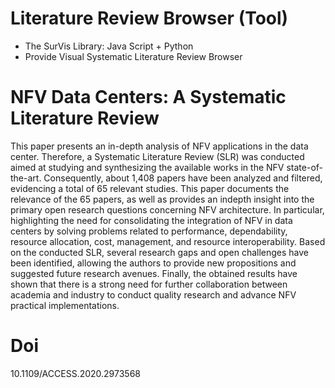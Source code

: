 # Literature Review Browser (Tool)
- The SurVis Library: Java Script + Python 
- Provide Visual Systematic Literature Review Browser


# NFV Data Centers: A Systematic Literature Review
This paper presents an in-depth analysis of NFV applications in the data center. Therefore, a Systematic Literature Review (SLR) was conducted aimed at studying and synthesizing the available works in the NFV state-of-the-art. Consequently, about 1,408 papers have been analyzed and filtered, evidencing a total of 65 relevant studies. This paper documents the relevance of the 65 papers, as well as provides an indepth insight into the primary open research questions concerning NFV architecture. In particular, highlighting the need for consolidating the integration of NFV in data centers by solving problems related to performance, dependability, resource allocation, cost, management, and resource interoperability. Based on the conducted SLR, several research gaps and open challenges have been identified, allowing the authors to provide new propositions and suggested future research avenues. Finally, the obtained results have shown that there is a strong need for further collaboration between academia and industry to conduct quality research and advance NFV practical implementations.


# Doi
10.1109/ACCESS.2020.2973568

